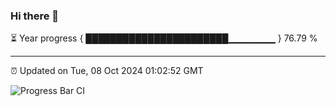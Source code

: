 ### Hi there 👋

⏳ Year progress { ███████████████████████▁▁▁▁▁▁▁ } 76.79 %

---

⏰ Updated on Tue, 08 Oct 2024 01:02:52 GMT

![Progress Bar CI](https://github.com/liununu/liununu/workflows/Progress%20Bar%20CI/badge.svg)
